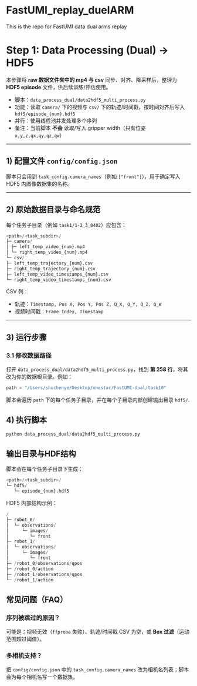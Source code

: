 # FastUMI_replay_duelARM
This is the repo for FastUMI data dual arms replay

# Step 1: Data Processing (Dual) → HDF5

本步骤将 **raw 数据文件夹中的 mp4 与 csv** 同步、对齐、降采样后，整理为 **HDF5 episode** 文件，供后续训练/评估使用。

- 脚本：`data_process_dual/data2hdf5_multi_process.py`  
- 功能：读取 `camera/` 下的视频与 `csv/` 下的轨迹/时间戳，按时间对齐后写入 `hdf5/episode_{num}.hdf5`  
- 并行：使用线程池并发处理多个序列  
- 备注：当前脚本 **不会** 读取/写入 gripper width（只有位姿 `x,y,z,qx,qy,qz,qw`）

---

## 1) 配置文件 `config/config.json`  

脚本只会用到 `task_config.camera_names`（例如 `["front"]`），用于确定写入 HDF5 内图像数据集的名称。

---

## 2) 原始数据目录与命名规范

每个任务子目录（例如 `task1/1-2_3_0402`）应包含：

```python
<path>/<task_subdir>/
├─ camera/
│ ├─ left_temp_video_{num}.mp4
│ └─ right_temp_video_{num}.mp4
└─ csv/
├─ left_temp_trajectory_{num}.csv
├─ right_temp_trajectory_{num}.csv
├─ left_temp_video_timestamps_{num}.csv
└─ right_temp_video_timestamps_{num}.csv
```

CSV 列：
- 轨迹：`Timestamp, Pos X, Pos Y, Pos Z, Q_X, Q_Y, Q_Z, Q_W`
- 视频时间戳：`Frame Index, Timestamp`

---

## 3) 运行步骤

### 3.1 修改数据路径

打开 `data_process_dual/data2hdf5_multi_process.py`，找到 **第 258 行**，将其改为你的数据根目录。例如：

```python
path = "/Users/shuchenye/Desktop/onestar/FastUMI-dual/task10"
```

脚本会遍历 `path` 下的每个任务子目录，并在每个子目录内部创建输出目录 `hdf5/`.

## 4) 执行脚本

```python
python data_process_dual/data2hdf5_multi_process.py
```

## 输出目录与HDF结构

脚本会在每个任务子目录下生成：

```python
<path>/<task_subdir>/
└─ hdf5/
   └─ episode_{num}.hdf5
```

HDF5 内部结构示例：

```python
/
├─ robot_0/
│  └─ observations/
│     └─ images/
│        └─ front
├─ robot_1/
│  └─ observations/
│     └─ images/
│        └─ front
├─ /robot_0/observations/qpos
├─ /robot_0/action
├─ /robot_1/observations/qpos
└─ /robot_1/action
```

## 常见问题（FAQ）

### 序列被跳过的原因？

可能是：视频无效（`ffprobe` 失败）、轨迹/时间戳 CSV 为空，或 **Box 过滤**（运动范围超过阈值）。

### 多相机支持？
把 `config/config.json` 中的 `task_config.camera_names` 改为相机名列表；脚本会为每个相机名写一个数据集。

